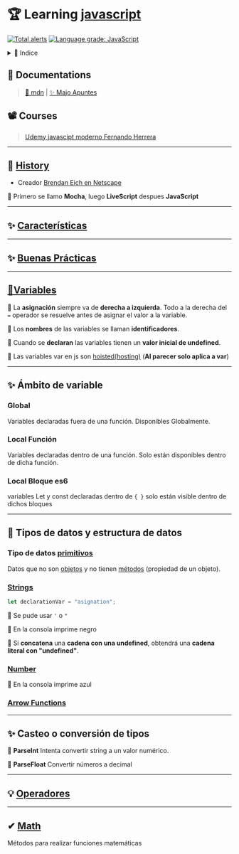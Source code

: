 # 🏆 Learning [javascript](https://developer.mozilla.org/es/docs/Learn/Getting_started_with_the_web/JavaScript_basics)

[![Total alerts](https://img.shields.io/lgtm/alerts/g/jhonPariona/_learn-js.svg?logo=lgtm&logoWidth=18)](https://lgtm.com/projects/g/jhonPariona/_learn-js/alerts/)
[![Language grade: JavaScript](https://img.shields.io/lgtm/grade/javascript/g/jhonPariona/_learn-js.svg?logo=lgtm&logoWidth=18)](https://lgtm.com/projects/g/jhonPariona/_learn-js/context:javascript)


<details>
<summary>📜 Indice</summary>
<ul>
<li><a href="#-learning-javascript">🏆 Learning javascript</a></li>
</ul>
</details>

## 📖 Documentations

> [🦊 mdn](https://developer.mozilla.org/es/docs/Web/JavaScript) | [✨ Majo Apuntes](https://majoledesma.github.io/js-notes/)

## 📽️ Courses

> [Udemy javascipt moderno Fernando Herrera](https://www.udemy.com/course/javascript-moderno-guia-definitiva-construye-10-proyectos/)

<hr/>

## 🎩 [History](https://github.com/jhonPariona/_learn-js/blob/master/docs/history.md#-history)

- Creador [Brendan Eich en Netscape](https://es.wikipedia.org/wiki/Brendan_Eich)

🦜 Primero se llamo **Mocha**, luego **LiveScript** despues **JavaScript**

<hr/>

## ✨ **[Características](https://github.com/jhonPariona/_learn-js/blob/master/docs/caracteristicas.md#-caracter%C3%ADsticas)**

<hr/>

## ✨ [Buenas Prácticas](https://github.com/jhonPariona/_learn-js/blob/master/docs/buenas-practicas.md#buenas-pr%C3%A1cticas)

<hr/>

## [🤩Variables](https://github.com/jhonPariona/_learn-js/blob/master/docs/variables.md#variables)

🦜 La **asignación** siempre va de **derecha a izquierda**. Todo a la derecha del `=` operador se resuelve antes de asignar el valor a la variable.

🦜 Los **nombres** de las variables se llaman **identificadores**.

🦜 Cuando se **declaran** las variables tienen un **valor inicial de undefined**.

🦜 Las variables var en js son [hoisted(hosting)](hoisting.js) (**Al parecer solo aplica a var**)

<hr>

## ✨ Ámbito de variable

### Global

Variables declaradas fuera de una función. Disponibles Globalmente.

### Local Función

Variables declaradas dentro de una función. Solo están disponibles dentro de dicha función.

### Local Bloque es6

variables Let y const declaradas dentro de `{ }` solo están visible dentro de dichos bloques

<hr/>

## 🦊 Tipos de datos y estructura de datos

### Tipo de datos [primitivos](https://github.com/jhonPariona/_learn-js/blob/master/docs/variables.primitive.md#tipos-de-datos-y-estructura-de-datos)

Datos que no son [objetos](https://developer.mozilla.org/en-US/docs/Glossary/object) y no tienen [métodos](https://developer.mozilla.org/en-US/docs/Glossary/method) (propiedad de un objeto).

### [Strings](https://github.com/jhonPariona/_learn-js/blob/master/docs/varibles.string.md#strings)

```javascript
let declarationVar = "asignation";
```

🦜 Se pude usar `'` o `"`

🦜 En la consola imprime negro

🦜 Si **concatena** una **cadena con una undefined**, obtendrá una **cadena literal con "undefined"**.

### [Number](https://github.com/jhonPariona/_learn-js/blob/master/docs/varibles.number.md#number)

🦜 En la consola imprime azul


### [Arrow Functions](https://github.com/jhonPariona/_learn-js/blob/master/docs/function.arrow-functions.md#arrow-functions)

<hr/>

## ✨ Casteo o conversión de tipos

🦜 **ParseInt** Intenta convertir string a un valor numérico.

🦜 **ParseFloat** Convertir números a decimal

<hr/>

## 💡 [Operadores](https://github.com/jhonPariona/_learn-js/blob/master/docs/operadores.md#operadores)

<hr/>

## ✔ [Math](https://developer.mozilla.org/es/docs/Web/JavaScript/Referencia/Objetos_globales/Math)

Métodos para realizar funciones matemáticas
